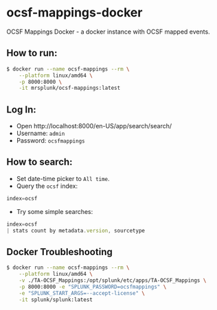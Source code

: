 # ocsf-mappings-docker
OCSF Mappings Docker - a docker instance with OCSF mapped events.

## How to run:
```sh
$ docker run --name ocsf-mappings --rm \
	--platform linux/amd64 \
	-p 8000:8000 \
	-it mrsplunk/ocsf-mappings:latest
```

## Log In:
- Open http://localhost:8000/en-US/app/search/search/
- Username: `admin`
- Password: `ocsfmappings`

## How to search:

- Set date-time picker to `All time`.
- Query the `ocsf` index:

```js
index=ocsf
```

- Try some simple searches:

```js
index=ocsf
| stats count by metadata.version, sourcetype
```

## Docker Troubleshooting
```sh
$ docker run --name ocsf-mappings --rm \
	--platform linux/amd64 \
	-v ./TA-OCSF_Mappings:/opt/splunk/etc/apps/TA-OCSF_Mappings \
	-p 8000:8000 -e "SPLUNK_PASSWORD=ocsfmappings" \
	-e "SPLUNK_START_ARGS=--accept-license" \
	-it splunk/splunk:latest
```
